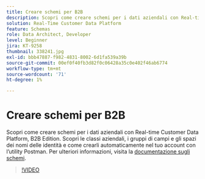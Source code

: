 ```yaml
---
title: Creare schemi per B2B
description: Scopri come creare schemi per i dati aziendali con Real-time Customer Data Platform, B2B Edition.
solution: Real-Time Customer Data Platform
feature: Schemas
role: Data Architect, Developer
level: Beginner
jira: KT-9258
thumbnail: 338241.jpg
exl-id: bbb47887-f982-4831-8002-6d1fa539a39b
source-git-commit: 00ef0f40fb3d82f0c06428a35c0e402f46ab6774
workflow-type: tm+mt
source-wordcount: '71'
ht-degree: 1%

---
```


# Creare schemi per B2B

Scopri come creare schemi per i dati aziendali con Real-time Customer Data Platform, B2B Edition. Scopri le classi aziendali, i gruppi di campi e gli spazi dei nomi delle identità e come crearli automaticamente nel tuo account con l’utility Postman. Per ulteriori informazioni, visita la [documentazione sugli schemi](https://experienceleague.adobe.com/docs/experience-platform/xdm/home.html?lang=it).

>[!VIDEO](https://video.tv.adobe.com/v/338241?learn=on)
